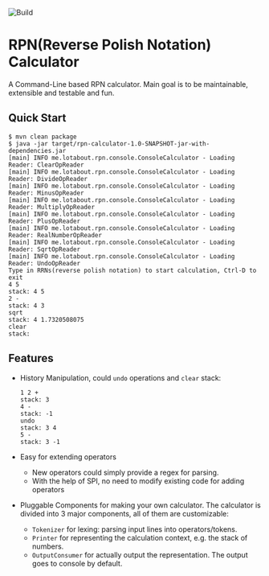 ![Build](https://github.com/lotabout/rpn-calculator/workflows/Java%20CI%20with%20Maven/badge.svg)

# RPN(Reverse Polish Notation) Calculator

A Command-Line based RPN calculator. Main goal is to be maintainable,
extensible and testable and fun.

## Quick Start

```console
$ mvn clean package
$ java -jar target/rpn-calculator-1.0-SNAPSHOT-jar-with-dependencies.jar
[main] INFO me.lotabout.rpn.console.ConsoleCalculator - Loading Reader: ClearOpReader
[main] INFO me.lotabout.rpn.console.ConsoleCalculator - Loading Reader: DivideOpReader
[main] INFO me.lotabout.rpn.console.ConsoleCalculator - Loading Reader: MinusOpReader
[main] INFO me.lotabout.rpn.console.ConsoleCalculator - Loading Reader: MultiplyOpReader
[main] INFO me.lotabout.rpn.console.ConsoleCalculator - Loading Reader: PlusOpReader
[main] INFO me.lotabout.rpn.console.ConsoleCalculator - Loading Reader: RealNumberOpReader
[main] INFO me.lotabout.rpn.console.ConsoleCalculator - Loading Reader: SqrtOpReader
[main] INFO me.lotabout.rpn.console.ConsoleCalculator - Loading Reader: UndoOpReader
Type in RRNs(reverse polish notation) to start calculation, Ctrl-D to exit
4 5
stack: 4 5
2 -
stack: 4 3
sqrt
stack: 4 1.7320508075
clear
stack:
```

## Features

* History Manipulation, could `undo` operations and `clear` stack:

    ```console
    1 2 +
    stack: 3
    4 -
    stack: -1
    undo
    stack: 3 4
    5 -
    stack: 3 -1
    ```

* Easy for extending operators
    * New operators could simply provide a regex for parsing.
    * With the help of SPI, no need to modify existing code for adding operators

* Pluggable Components for making your own calculator. The calculator is
  divided into 3 major components, all of them are customizable:
    * `Tokenizer` for lexing: parsing input lines into operators/tokens.
    * `Printer` for representing the calculation context, e.g. the stack of numbers.
    * `OutputConsumer` for actually output the representation. The output goes to console by default.
